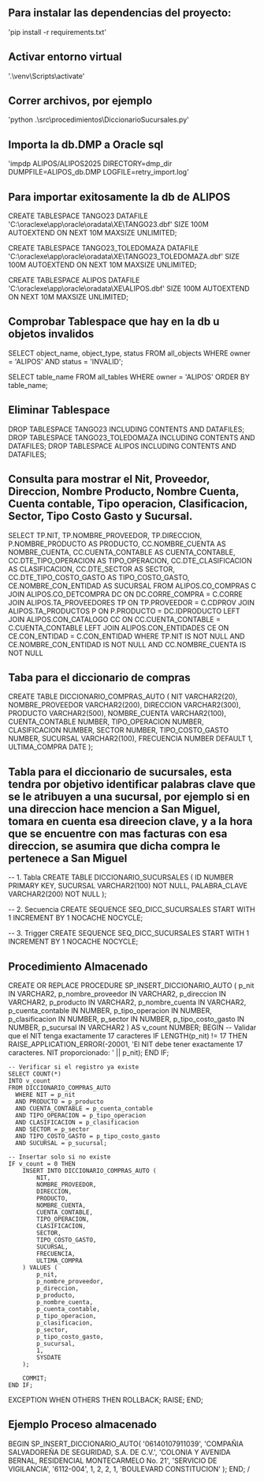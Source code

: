 ##  Para instalar las dependencias del proyecto:
'pip install -r requirements.txt'

## Activar entorno virtual
'.\venv\Scripts\activate'

## Correr archivos, por ejemplo
'python .\src\procedimientos\DiccionarioSucursales.py'

## Importa la db.DMP a Oracle sql
'impdp ALIPOS/ALIPOS2025 DIRECTORY=dmp_dir DUMPFILE=ALIPOS_db.DMP LOGFILE=retry_import.log'

##  Para importar exitosamente la db de ALIPOS
CREATE TABLESPACE TANGO23
DATAFILE 'C:\oraclexe\app\oracle\oradata\XE\TANGO23.dbf' 
SIZE 100M 
AUTOEXTEND ON 
NEXT 10M MAXSIZE UNLIMITED;

CREATE TABLESPACE TANGO23_TOLEDOMAZA
DATAFILE 'C:\oraclexe\app\oracle\oradata\XE\TANGO23_TOLEDOMAZA.dbf'
SIZE 100M AUTOEXTEND ON NEXT 10M MAXSIZE UNLIMITED;

CREATE TABLESPACE ALIPOS
DATAFILE 'C:\oraclexe\app\oracle\oradata\XE\ALIPOS.dbf'
SIZE 100M
AUTOEXTEND ON NEXT 10M MAXSIZE UNLIMITED;

## Comprobar Tablespace que hay en la db u objetos invalidos
SELECT object_name, object_type, status
FROM all_objects
WHERE owner = 'ALIPOS' AND status = 'INVALID';

SELECT table_name
FROM all_tables
WHERE owner = 'ALIPOS'
ORDER BY table_name;

##  Eliminar Tablespace
DROP TABLESPACE TANGO23 INCLUDING CONTENTS AND DATAFILES;
DROP TABLESPACE TANGO23_TOLEDOMAZA INCLUDING CONTENTS AND DATAFILES;
DROP TABLESPACE ALIPOS INCLUDING CONTENTS AND DATAFILES;

## Consulta para mostrar el Nit, Proveedor, Direccion, Nombre Producto, Nombre Cuenta, Cuenta contable, Tipo operacion, Clasificacion, Sector, Tipo Costo Gasto y Sucursal.

SELECT
    TP.NIT,
    TP.NOMBRE_PROVEEDOR,
    TP.DIRECCION,
    P.NOMBRE_PRODUCTO AS PRODUCTO,
    CC.NOMBRE_CUENTA AS NOMBRE_CUENTA,
    CC.CUENTA_CONTABLE AS CUENTA_CONTABLE,
    CC.DTE_TIPO_OPERACION AS TIPO_OPERACION,
    CC.DTE_CLASIFICACION AS CLASIFICACION,
    CC.DTE_SECTOR AS SECTOR,
    CC.DTE_TIPO_COSTO_GASTO AS TIPO_COSTO_GASTO,
    CE.NOMBRE_CON_ENTIDAD AS SUCURSAL
FROM ALIPOS.CO_COMPRAS C
JOIN ALIPOS.CO_DETCOMPRA DC ON DC.CORRE_COMPRA = C.CORRE
JOIN ALIPOS.TA_PROVEEDORES TP ON TP.PROVEEDOR = C.CDPROV
JOIN ALIPOS.TA_PRODUCTOS P ON P.PRODUCTO = DC.IDPRODUCTO
LEFT JOIN ALIPOS.CON_CATALOGO CC ON CC.CUENTA_CONTABLE = C.CUENTA_CONTABLE
LEFT JOIN ALIPOS.CON_ENTIDADES CE ON CE.CON_ENTIDAD = C.CON_ENTIDAD
WHERE TP.NIT IS NOT NULL 
  AND CE.NOMBRE_CON_ENTIDAD IS NOT NULL 
  AND CC.NOMBRE_CUENTA IS NOT NULL 

## Taba para el diccionario de compras
CREATE TABLE DICCIONARIO_COMPRAS_AUTO (
    NIT VARCHAR2(20),
    NOMBRE_PROVEEDOR VARCHAR2(200),
    DIRECCION VARCHAR2(300),
    PRODUCTO VARCHAR2(500),
    NOMBRE_CUENTA VARCHAR2(100),
    CUENTA_CONTABLE NUMBER,
    TIPO_OPERACION NUMBER,
    CLASIFICACION NUMBER,
    SECTOR NUMBER,
    TIPO_COSTO_GASTO NUMBER,
    SUCURSAL VARCHAR2(100),
    FRECUENCIA NUMBER DEFAULT 1,
    ULTIMA_COMPRA DATE
);

## Tabla para el diccionario de sucursales, esta tendra por objetivo identificar palabras clave que se le atribuyen a una sucursal, por ejemplo si en una direccion hace mencion a San Miguel, tomara en cuenta esa direecion clave, y a la hora que se encuentre con mas facturas con esa direccion, se asumira que dicha compra le pertenece a San Miguel
-- 1. Tabla
CREATE TABLE DICCIONARIO_SUCURSALES (
    ID NUMBER PRIMARY KEY,
    SUCURSAL VARCHAR2(100) NOT NULL,
    PALABRA_CLAVE VARCHAR2(200) NOT NULL
);

-- 2. Secuencia
CREATE SEQUENCE SEQ_DICC_SUCURSALES
START WITH 1
INCREMENT BY 1
NOCACHE
NOCYCLE;

-- 3. Trigger
CREATE SEQUENCE SEQ_DICC_SUCURSALES
START WITH 1
INCREMENT BY 1
NOCACHE
NOCYCLE;

## Procedimiento Almacenado
CREATE OR REPLACE PROCEDURE SP_INSERT_DICCIONARIO_AUTO (
    p_nit               IN VARCHAR2,
    p_nombre_proveedor IN VARCHAR2,
    p_direccion        IN VARCHAR2,
    p_producto         IN VARCHAR2,
    p_nombre_cuenta    IN VARCHAR2,
    p_cuenta_contable  IN NUMBER,
    p_tipo_operacion   IN NUMBER,
    p_clasificacion    IN NUMBER,
    p_sector           IN NUMBER,
    p_tipo_costo_gasto IN NUMBER,
    p_sucursal         IN VARCHAR2
) AS
    v_count NUMBER;
BEGIN
    -- Validar que el NIT tenga exactamente 17 caracteres
    IF LENGTH(p_nit) != 17 THEN
        RAISE_APPLICATION_ERROR(-20001, 'El NIT debe tener exactamente 17 caracteres. NIT proporcionado: ' || p_nit);
    END IF;

    -- Verificar si el registro ya existe
    SELECT COUNT(*)
    INTO v_count
    FROM DICCIONARIO_COMPRAS_AUTO
      WHERE NIT = p_nit
      AND PRODUCTO = p_producto
      AND CUENTA_CONTABLE = p_cuenta_contable
      AND TIPO_OPERACION = p_tipo_operacion
      AND CLASIFICACION = p_clasificacion
      AND SECTOR = p_sector
      AND TIPO_COSTO_GASTO = p_tipo_costo_gasto
      AND SUCURSAL = p_sucursal;

    -- Insertar solo si no existe
    IF v_count = 0 THEN
        INSERT INTO DICCIONARIO_COMPRAS_AUTO (
            NIT,
            NOMBRE_PROVEEDOR,
            DIRECCION,
            PRODUCTO,
            NOMBRE_CUENTA,
            CUENTA_CONTABLE,
            TIPO_OPERACION,
            CLASIFICACION,
            SECTOR,
            TIPO_COSTO_GASTO,
            SUCURSAL,
            FRECUENCIA,
            ULTIMA_COMPRA
        ) VALUES (
            p_nit,
            p_nombre_proveedor,
            p_direccion,
            p_producto,
            p_nombre_cuenta,
            p_cuenta_contable,
            p_tipo_operacion,
            p_clasificacion,
            p_sector,
            p_tipo_costo_gasto,
            p_sucursal,
            1,
            SYSDATE
        );

        COMMIT;
    END IF;

EXCEPTION
    WHEN OTHERS THEN
        ROLLBACK;
        RAISE;
END;

## Ejemplo Proceso almacenado
BEGIN
    SP_INSERT_DICCIONARIO_AUTO(
        '06140107911039',
        'COMPAÑIA SALVADOREÑA DE SEGURIDAD, S.A. DE C.V.',
        'COLONIA Y AVENIDA BERNAL, RESIDENCIAL MONTECARMELO No. 21',
        'SERVICIO DE VIGILANCIA',
        '6112-004',
        1,
        2,
        2,
        1,
        'BOULEVARD CONSTITUCION'
    );
END;
/
